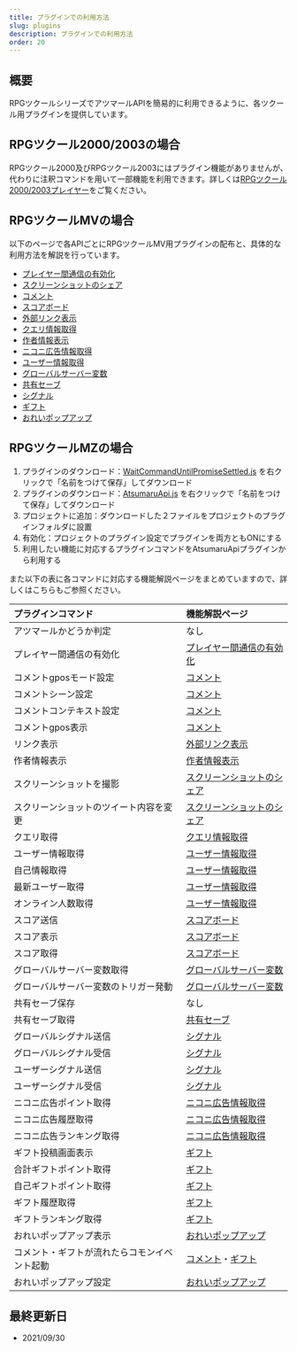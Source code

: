 ```yaml
---
title: プラグインでの利用方法
slug: plugins
description: プラグインでの利用方法
order: 20
---
```

  
## 概要
RPGツクールシリーズでアツマールAPIを簡易的に利用できるように、各ツクール用プラグインを提供しています。

## RPGツクール2000/2003の場合

RPGツクール2000及びRPGツクール2003にはプラグイン機能がありませんが、代わりに注釈コマンドを用いて一部機能を利用できます。詳しくは[RPGツクール2000/2003プレイヤー](/download/200x-player)をご覧ください。

## RPGツクールMVの場合

以下のページで各APIごとにRPGツクールMV用プラグインの配布と、具体的な利用方法を解説を行っています。

 - [プレイヤー間通信の有効化](/plugins/interplayer)
 - [スクリーンショットのシェア](/plugins/screenshot)
 - [コメント](/plugins/comment)
 - [スコアボード](/plugins/scoreboard)
 - [外部リンク表示](/plugins/popup)
 - [クエリ情報取得](/plugins/copy-query)
 - [作者情報表示](/plugins/creator-modal)
 - [ニコニ広告情報取得](/plugins/nicoad)
 - [ユーザー情報取得](/plugins/user)
 - [グローバルサーバー変数](/plugins/global-server-variable)
 - [共有セーブ](/plugins/shared-save)
 - [シグナル](/plugins/signal)
 - [ギフト](/plugins/gift)
 - [おれいポップアップ](/plugins/thanks)

## RPGツクールMZの場合

1. プラグインのダウンロード：[WaitCommandUntilPromiseSettled.js](https://raw.githubusercontent.com/atsumaru/mv-plugins/master/plugins/WaitCommandUntilPromiseSettled.js) を右クリックで「名前をつけて保存」してダウンロード
1. プラグインのダウンロード：[AtsumaruApi.js](https://raw.githubusercontent.com/atsumaru/mv-plugins/master/plugins/AtsumaruApi.js) を右クリックで「名前をつけて保存」してダウンロード
1. プロジェクトに追加：ダウンロードした２ファイルをプロジェクトのプラグインフォルダに設置
1. 有効化：プロジェクトのプラグイン設定でプラグインを両方ともONにする
1. 利用したい機能に対応するプラグインコマンドをAtsumaruApiプラグインから利用する

また以下の表に各コマンドに対応する機能解説ページをまとめていますので、詳しくはこちらもご参照ください。

プラグインコマンド|機能解説ページ
:---|:---
アツマールかどうか判定|なし
プレイヤー間通信の有効化|[プレイヤー間通信の有効化](/interplayer)
コメントgposモード設定|[コメント](/comment)
コメントシーン設定|[コメント](/comment)
コメントコンテキスト設定|[コメント](/comment)
コメントgpos表示|[コメント](/comment)
リンク表示|[外部リンク表示](/popup)
作者情報表示|[作者情報表示](/creator-modal)
スクリーンショットを撮影|[スクリーンショットのシェア](/screenshot)
スクリーンショットのツイート内容を変更|[スクリーンショットのシェア](/screenshot)
クエリ取得|[クエリ情報取得](/copy-query)
ユーザー情報取得|[ユーザー情報取得](/user)
自己情報取得|[ユーザー情報取得](/user)
最新ユーザー取得|[ユーザー情報取得](/user)
オンライン人数取得|[ユーザー情報取得](/user)
スコア送信|[スコアボード](/scoreboard)
スコア表示|[スコアボード](/scoreboard)
スコア取得|[スコアボード](/scoreboard)
グローバルサーバー変数取得|[グローバルサーバー変数](/global-server-variable)
グローバルサーバー変数のトリガー発動|[グローバルサーバー変数](/global-server-variable)
共有セーブ保存|なし
共有セーブ取得|[共有セーブ](/shared-save)
グローバルシグナル送信|[シグナル](/signal)
グローバルシグナル受信|[シグナル](/signal)
ユーザーシグナル送信|[シグナル](/signal)
ユーザーシグナル受信|[シグナル](/signal)
ニコニ広告ポイント取得|[ニコニ広告情報取得](/nicoad)
ニコニ広告履歴取得|[ニコニ広告情報取得](/nicoad)
ニコニ広告ランキング取得|[ニコニ広告情報取得](/nicoad)
ギフト投稿画面表示|[ギフト](/gift)
合計ギフトポイント取得|[ギフト](/gift)
自己ギフトポイント取得|[ギフト](/gift)
ギフト履歴取得|[ギフト](/gift)
ギフトランキング取得|[ギフト](/gift)
おれいポップアップ表示|[おれいポップアップ](/thanks)
コメント・ギフトが流れたらコモンイベント起動|[コメント](/comment)・[ギフト](/gift)
おれいポップアップ設定|[おれいポップアップ](/thanks)

## 最終更新日
 - 2021/09/30
